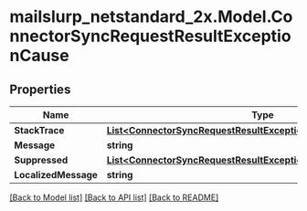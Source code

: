 # mailslurp_netstandard_2x.Model.ConnectorSyncRequestResultExceptionCause

## Properties

Name | Type | Description | Notes
------------ | ------------- | ------------- | -------------
**StackTrace** | [**List&lt;ConnectorSyncRequestResultExceptionCauseStackTraceInner&gt;**](ConnectorSyncRequestResultExceptionCauseStackTraceInner) |  | [optional] 
**Message** | **string** |  | [optional] 
**Suppressed** | [**List&lt;ConnectorSyncRequestResultExceptionCauseSuppressedInner&gt;**](ConnectorSyncRequestResultExceptionCauseSuppressedInner) |  | [optional] 
**LocalizedMessage** | **string** |  | [optional] 

[[Back to Model list]](../README#documentation-for-models) [[Back to API list]](../README#documentation-for-api-endpoints) [[Back to README]](../README)

